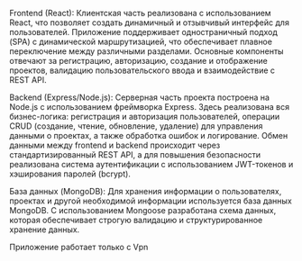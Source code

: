 Frontend (React): Клиентская часть реализована с использованием React, что позволяет создать динамичный и отзывчивый интерфейс для пользователей. Приложение поддерживает одностраничный подход (SPA) с динамической маршрутизацией, что обеспечивает плавное переключение между различными разделами. Основные компоненты отвечают за регистрацию, авторизацию, создание и отображение проектов, валидацию пользовательского ввода и взаимодействие с REST API.

Backend (Express/Node.js): Серверная часть проекта построена на Node.js с использованием фреймворка Express. Здесь реализована вся бизнес-логика: регистрация и авторизация пользователей, операции CRUD (создание, чтение, обновление, удаление) для управления данными о проектах, а также обработка ошибок и логирование. Обмен данными между frontend и backend происходит через стандартизированный REST API, а для повышения безопасности реализована система аутентификации с использованием JWT-токенов и хэширования паролей (bcrypt).

База данных (MongoDB): Для хранения информации о пользователях, проектах и другой необходимой информации используется база данных MongoDB. С использованием Mongoose разработана схема данных, которая обеспечивает строгую валидацию и структурированное хранение данных.

Приложение работает только с Vpn
